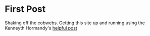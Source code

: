 # First Post

Shaking off the cobwebs. Getting this site up and running using the Kenneyth 
Hormandy's [helpful post](http://kennethormandy.com/journal/start-a-blog-with-harp)